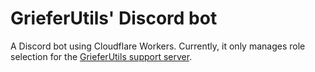# GrieferUtils' Discord bot
A Discord bot using Cloudflare Workers.
Currently, it only manages role selection for the [GrieferUtils support server](https://discord.gg/QYd36anmbD).
